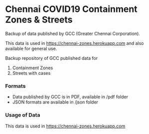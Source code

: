 # Chennai COVID19 Containment Zones & Streets

Backup of data published by GCC (Greater Chennai Corporation).

This data is used in https://chennai-zones.herokuapp.com and also available for general use.

Backup repository of GCC published data for 

1. Containment Zones
2. Streets with cases 

### Formats
- Data published by GCC is in PDF, available in /pdf folder
- JSON formats are available in /json folder 

### Usage of Data
This data is used in https://chennai-zones.herokuapp.com